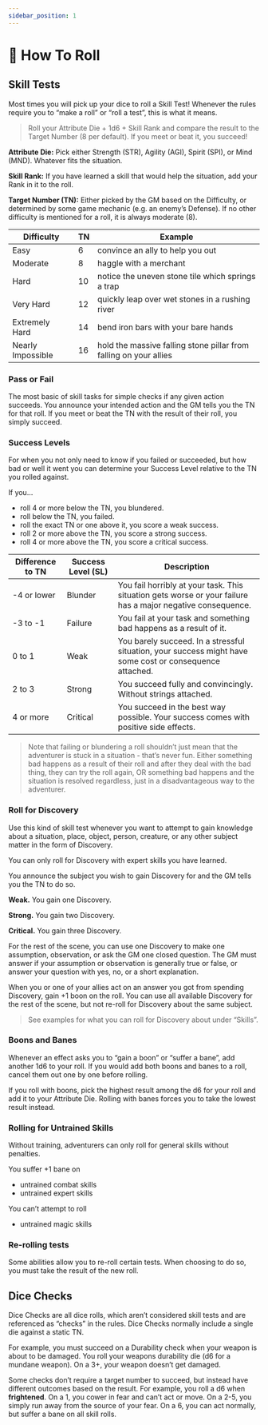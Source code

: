 ```yaml
---
sidebar_position: 1
---
```


# 🎲 How To Roll

## Skill Tests

Most times you will pick up your dice to roll a Skill Test! Whenever the rules require you to “make a roll” or “roll a test”, this is what it means.

> Roll your Attribute Die + 1d6 + Skill Rank and compare the result to the Target Number (8 per default). If you meet or beat it, you succeed!
> 

**Attribute Die:** Pick either Strength (STR), Agility (AGI), Spirit (SPI), or Mind (MND). Whatever fits the situation.

**Skill Rank:** If you have learned a skill that would help the situation, add your Rank in it to the roll.

**Target Number (TN):** Either picked by the GM based on the Difficulty, or determined by some game mechanic (e.g. an enemy’s Defense). If no other difficulty is mentioned for a roll, it is always moderate (8).

| Difficulty | TN | Example |
| --- | --- | --- |
| Easy | 6 | convince an ally to help you out |
| Moderate | 8 | haggle with a merchant |
| Hard | 10 | notice the uneven stone tile which springs a trap |
| Very Hard | 12 | quickly leap over wet stones in a rushing river |
| Extremely Hard | 14 | bend iron bars with your bare hands |
| Nearly Impossible | 16 | hold the massive falling stone pillar from falling on your allies |

### Pass or Fail

The most basic of skill tasks for simple checks if any given action succeeds. You announce your intended action and the GM tells you the TN for that roll. If you meet or beat the TN with the result of their roll, you simply succeed.

### Success Levels

For when you not only need to know if you failed or succeeded, but how bad or well it went you can determine your Success Level relative to the TN you rolled against.

If you…

- roll 4 or more below the TN, you blundered.
- roll below the TN, you failed.
- roll the exact TN or one above it, you score a weak success.
- roll 2 or more above the TN, you score a strong success.
- roll 4 or more above the TN, you score a critical success.

| Difference to TN | Success Level (SL) | Description |
| --- | --- | --- |
| -4 or lower | Blunder | You fail horribly at your task. This situation gets worse or your failure has a major negative consequence. |
| -3 to -1 | Failure | You fail at your task and something bad happens as a result of it. |
| 0 to 1 | Weak | You barely succeed. In a stressful situation, your success might have some cost or consequence attached. |
| 2 to 3 | Strong | You succeed fully and convincingly. Without strings attached. |
| 4 or more | Critical | You succeed in the best way possible. Your success comes with positive side effects. |

> Note that failing or blundering a roll shouldn’t just mean that the adventurer is stuck in a situation - that’s never fun. Either something bad happens as a result of their roll and after they deal with the bad thing, they can try the roll again, OR something bad happens and the situation is resolved regardless, just in a disadvantageous way to the adventurer.
> 

### Roll for Discovery

Use this kind of skill test whenever you want to attempt to gain knowledge about a situation, place, object, person, creature, or any other subject matter in the form of Discovery.

You can only roll for Discovery with expert skills you have learned.

You announce the subject you wish to gain Discovery for and the GM tells you the TN to do so.

**Weak.** You gain one Discovery.

**Strong.** You gain two Discovery.

**Critical.** You gain three Discovery.

For the rest of the scene, you can use one Discovery to make one assumption, observation, or ask the GM one closed question. The GM must answer if your assumption or observation is generally true or false, or answer your question with yes, no, or a short explanation.

When you or one of your allies act on an answer you got from spending Discovery, gain +1 boon on the roll. You can use all available Discovery for the rest of the scene, but not re-roll for Discovery about the same subject.

> See examples for what you can roll for Discovery about under “Skills”.
> 

### Boons and Banes

Whenever an effect asks you to “gain a boon” or “suffer a bane”, add another 1d6 to your roll. If you would add both boons and banes to a roll, cancel them out one by one before rolling.

If you roll with boons, pick the highest result among the d6 for your roll and add it to your Attribute Die. Rolling with banes forces you to take the lowest result instead.

### Rolling for Untrained Skills

Without training, adventurers can only roll for general skills without penalties.

You suffer +1 bane on

- untrained combat skills
- untrained expert skills

You can’t attempt to roll

- untrained magic skills

### Re-rolling tests

Some abilities allow you to re-roll certain tests. When choosing to do so, you must take the result of the new roll.

## Dice Checks

Dice Checks are all dice rolls, which aren’t considered skill tests and are referenced as “checks” in the rules. Dice Checks normally include a single die against a static TN.

For example, you must succeed on a Durability check when your weapon is about to be damaged. You roll your weapons durability die (d6 for a mundane weapon). On a 3+, your weapon doesn’t get damaged.

Some checks don’t require a target number to succeed, but instead have different outcomes based on the result. For example, you roll a d6 when **frightened**. On a 1, you cower in fear and can’t act or move. On a 2-5, you simply run away from the source of your fear. On a 6, you can act normally, but suffer a bane on all skill rolls.